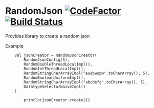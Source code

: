 # RandomJson [![CodeFactor](https://www.codefactor.io/repository/github/mangatmodi/randomjson/badge)](https://www.codefactor.io/repository/github/mangatmodi/randomjson) [![Build Status](https://travis-ci.com/mangatmodi/RandomJson.svg?branch=master)](https://travis-ci.com/mangatmodi/RandomJson)
Provides library to create a random json

Example

```
    val jsonCreator = RandomJsonCreator(
        RandomJsonConfig(5),
        RandomDoubleThreadLocalImpl(),
        RandomIntThreadLocalImpl(),
        RandomStringCharArrayImpl("eusbwopw".toCharArray(), 5),
        RandomBooleanUniformImpl(),
        RandomStringCharArrayImpl("abcdefg".toCharArray(), 5),
        DatatypeSelectorNaiveImpl()
    )

        println(jsonCreator.create())

```
